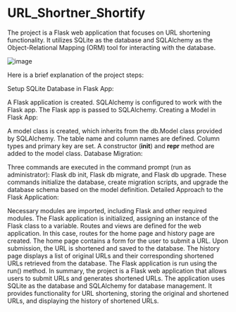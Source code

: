 # URL_Shortner_Shortify

The project is a Flask web application that focuses on URL shortening functionality. It utilizes SQLite as the database and SQLAlchemy as the Object-Relational Mapping (ORM) tool for interacting with the database.

![image](https://github.com/MohneetKaur/URL_Shortner_Shortify/assets/84201530/b0b795b8-98b1-4c7a-b102-3612f833b97b)


Here is a brief explanation of the project steps:

Setup SQLite Database in Flask App:

A Flask application is created.
SQLAlchemy is configured to work with the Flask app.
The Flask app is passed to SQLAlchemy.
Creating a Model in Flask App:

A model class is created, which inherits from the db.Model class provided by SQLAlchemy.
The table name and column names are defined.
Column types and primary key are set.
A constructor (__init__) and __repr__ method are added to the model class.
Database Migration:

Three commands are executed in the command prompt (run as administrator): Flask db init, Flask db migrate, and Flask db upgrade.
These commands initialize the database, create migration scripts, and upgrade the database schema based on the model definition.
Detailed Approach to the Flask Application:

Necessary modules are imported, including Flask and other required modules.
The Flask application is initialized, assigning an instance of the Flask class to a variable.
Routes and views are defined for the web application. In this case, routes for the home page and history page are created.
The home page contains a form for the user to submit a URL. Upon submission, the URL is shortened and saved to the database.
The history page displays a list of original URLs and their corresponding shortened URLs retrieved from the database.
The Flask application is run using the run() method.
In summary, the project is a Flask web application that allows users to submit URLs and generates shortened URLs. The application uses SQLite as the database and SQLAlchemy for database management. It provides functionality for URL shortening, storing the original and shortened URLs, and displaying the history of shortened URLs.
